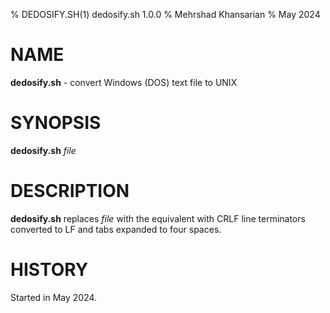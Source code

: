 % DEDOSIFY.SH(1) dedosify.sh 1.0.0
% Mehrshad Khansarian
% May 2024

# NAME
**dedosify.sh** - convert Windows (DOS) text file to UNIX

# SYNOPSIS
**dedosify.sh** _file_

# DESCRIPTION
**dedosify.sh** replaces _file_ with the equivalent with CRLF line
terminators converted to LF and tabs expanded to four spaces.

# HISTORY
Started in May 2024.
